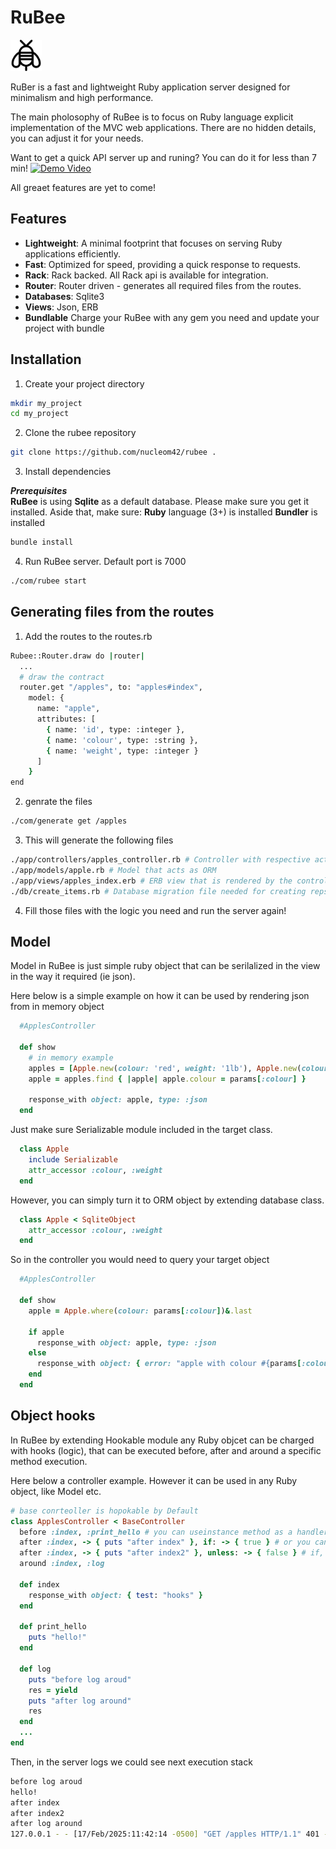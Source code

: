 # RuBee

<p align="left">
  <img src="images/rubee.svg" alt="Rubee" height="50">
</p>

RuBer is a fast and lightweight Ruby application server designed for minimalism and high performance.

The main pholosophy of RuBee is to focus on Ruby language explicit implementation of the MVC web applications.
There are no hidden details, you can adjust it for your needs.

Want to get a quick API server up and runing? You can do it for less than 7 min!
[![Demo Video](http://img.youtube.com/vi/Udz476rI0gs/0.jpg)](http://www.youtube.com/watch?v=Udz476rI0gs "RuBee API demo")

All greaet features are yet to come!

## Features

- **Lightweight**: A minimal footprint that focuses on serving Ruby applications efficiently.
- **Fast**: Optimized for speed, providing a quick response to requests.
- **Rack**: Rack backed. All Rack api is available for integration.
- **Router**: Router driven - generates all required files from the routes.
- **Databases**: Sqlite3
- **Views**: Json, ERB
- **Bundlable** Charge your RuBee with any gem you need and update your project with bundle

## Installation

1. Create your project directory
```bash
mkdir my_project
cd my_project
```

2. Clone the rubee repository
```bash
git clone https://github.com/nucleom42/rubee .
```

3. Install dependencies

***Prerequisites***<br />
**RuBee** is using **Sqlite** as a default database. Please make sure you get it installed.
Aside that, make sure:
**Ruby** language (3+) is installed
**Bundler** is installed

```bash
bundle install
```

4. Run RuBee server. Default port is 7000
```bash
./com/rubee start
```

## Generating files from the routes
1. Add the routes to the routes.rb
```bash
Rubee::Router.draw do |router|
  ...
  # draw the contract
  router.get "/apples", to: "apples#index",
    model: {
      name: "apple",
      attributes: [
        { name: 'id', type: :integer },
        { name: 'colour', type: :string },
        { name: 'weight', type: :integer }
      ]
    }
end
```
2. genrate the files
```bash
./com/generate get /apples
```
3. This will generate the following files
```bash
./app/controllers/apples_controller.rb # Controller with respective action
./app/models/apple.rb # Model that acts as ORM
./app/views/apples_index.erb # ERB view that is rendered by the controller right away
./db/create_items.rb # Database migration file needed for creating repsective table
```
4. Fill those files with the logic you need and run the server again!

## Model
Model in RuBee is just simple ruby object that can be serilalized in the view
in the way it required (ie json).

Here below is a simple example on how it can be used by rendering json from in memory object

```ruby
  #ApplesController

  def show
    # in memory example
    apples = [Apple.new(colour: 'red', weight: '1lb'), Apple.new(colour: 'green', weight: '1lb')]
    apple = apples.find { |apple| apple.colour = params[:colour] }

    response_with object: apple, type: :json
  end
```

Just make sure Serializable module included in the target class.
```ruby
  class Apple
    include Serializable
    attr_accessor :colour, :weight
  end
```
However, you can simply turn it to ORM object by extending database class.

```Ruby
  class Apple < SqliteObject
    attr_accessor :colour, :weight
  end
```

So in the controller you would need to query your target object

```ruby
  #ApplesController

  def show
    apple = Apple.where(colour: params[:colour])&.last

    if apple
      response_with object: apple, type: :json
    else
      response_with object: { error: "apple with colour #{params[:colour]} not found" }, status: 422, type: :json
    end
  end
```

## Object hooks

In RuBee by extending Hookable module any Ruby objcet can be charged with hooks (logic),
that can be executed before, after and around a specific method execution.

Here below a controller example. However it can be used in any Ruby object, like Model etc.
```ruby
# base conrteoller is hopokable by Default
class ApplesController < BaseController
  before :index, :print_hello # you can useinstance method as a handler
  after :index, -> { puts "after index" }, if: -> { true } # or you can use lambda
  after :index, -> { puts "after index2" }, unless: -> { false } # if, unless guards may accept method or lambda
  around :index, :log

  def index
    response_with object: { test: "hooks" }
  end

  def print_hello
    puts "hello!"
  end

  def log
    puts "before log aroud"
    res = yield
    puts "after log around"
    res
  end
  ...
end
```
Then, in the server logs we could see next execution stack

```bash
before log aroud
hello!
after index
after index2
after log around
127.0.0.1 - - [17/Feb/2025:11:42:14 -0500] "GET /apples HTTP/1.1" 401 - 0.0359
```
